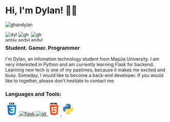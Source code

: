 <h1 align="left">Hi, I'm Dylan! 🙋‍♂️</h1>
<p align="left"> <img src="https://komarev.com/ghpvc/?username=ghandylan&label=Profile%20views&color=0e75b6&style=flat" alt="ghandylan" /> </p>
<a href="https://linkedin.com/in/dylantayag" target="blank"><img align="left" src="https://raw.githubusercontent.com/rahuldkjain/github-profile-readme-generator/master/src/images/icons/Social/linked-in-alt.svg" alt="dylantayag" height="30" width="40" /></a>
<a href="https://fb.com/ghandylan" target="blank"><img align="left" src="https://raw.githubusercontent.com/rahuldkjain/github-profile-readme-generator/master/src/images/icons/Social/facebook.svg" alt="ghandylan" height="30" width="40" /></a>
<a href="https://instagram.com/ghandylan" target="blank"><img align="left" src="https://raw.githubusercontent.com/rahuldkjain/github-profile-readme-generator/master/src/images/icons/Social/instagram.svg" alt="ghandylan" height="30" width="40" /></a>
<br>
<h3 align="left">Student. Gamer. Programmer</h3>

<p align="left"> I'm Dylan, an infomation technology student from Mapúa University. I am very interested in Python and am currently learning Flask for backend. Learning new tech is one of my pastimes, because it makes me excited and busy. Someday, I would like to become a back-end developer. If you would like to together, please don't hesitate to contact me.</p>
</p>



<h3 align="left">Languages and Tools:</h3>
<p align="left"> <a href="https://www.w3schools.com/css/" target="_blank" rel="noreferrer"> <img src="https://raw.githubusercontent.com/devicons/devicon/master/icons/css3/css3-original-wordmark.svg" alt="css3" width="40" height="40"/> </a> <a href="https://flask.palletsprojects.com/" target="_blank" rel="noreferrer"> <img src="https://www.vectorlogo.zone/logos/pocoo_flask/pocoo_flask-icon.svg" alt="flask" width="40" height="40"/> </a> <a href="https://git-scm.com/" target="_blank" rel="noreferrer"> <img src="https://www.vectorlogo.zone/logos/git-scm/git-scm-icon.svg" alt="git" width="40" height="40"/> </a> <a href="https://www.w3.org/html/" target="_blank" rel="noreferrer"> <img src="https://raw.githubusercontent.com/devicons/devicon/master/icons/html5/html5-original-wordmark.svg" alt="html5" width="40" height="40"/> </a> <a href="https://www.python.org" target="_blank" rel="noreferrer"> <img src="https://raw.githubusercontent.com/devicons/devicon/master/icons/python/python-original.svg" alt="python" width="40" height="40"/> </a> </p>
